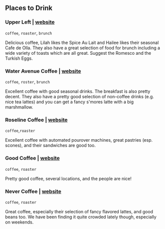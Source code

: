 ## Places to Drink

### Upper Left | [website](https://upperleftroasters.com/)
`coffee`, `roaster`, `brunch`

Delicious coffee, Lilah likes the Spice Au Lait and Hailee likes their seasonal Cafe de Olla. They also have a great selection of food for brunch including a wide variety of toasts which are all great. Suggest the Romesco and the Turkish Eggs.

### Water Avenue Coffee | [website](https://wateravenuecoffee.com/)
`coffee`, `roster`, `brunch`

Excellent coffee with good seasonal drinks. The breakfast is also pretty decent. They also have a pretty good selection of non-coffee drinks (e.g. nice tea lattes) and you can get a fancy s'mores latte with a big marshmallow.

### Roseline Coffee | [website](https://roselinecoffee.com/)
`coffee`,`roaster`

Excellent coffee with automated pourover machines, great pastries (esp. scones), and their sandwiches are good too.

### Good Coffee | [website](https://goodwith.us/)
`coffee`, `roaster`

Pretty good coffee, several locations, and the people are nice!

### Never Coffee | [website](https://nevercoffeelab.com/)
`coffee`, `roaster`

Great coffee, especially their selection of fancy flavored lattes, and good beans too. We have been finding it quite crowded lately though, especially on weekends.
